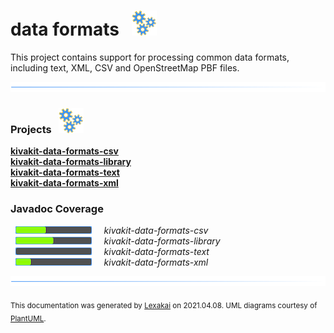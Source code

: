 # data formats &nbsp;&nbsp;![](documentation/images/gears-40.png)

This project contains support for processing common data formats, including text, XML, CSV and OpenStreetMap PBF files.

![](documentation/images/horizontal-line.png)

[//]: # (start-user-text)



[//]: # (end-user-text)

### Projects &nbsp; ![](documentation/images/gears-40.png)

[**kivakit-data-formats-csv**](csv/README.md)  
[**kivakit-data-formats-library**](library/README.md)  
[**kivakit-data-formats-text**](text/README.md)  
[**kivakit-data-formats-xml**](xml/README.md)  

### Javadoc Coverage

&nbsp;  ![](documentation/images/meter-40-12.png) &nbsp; &nbsp; *kivakit-data-formats-csv*  
&nbsp;  ![](documentation/images/meter-50-12.png) &nbsp; &nbsp; *kivakit-data-formats-library*  
&nbsp;  ![](documentation/images/meter-0-12.png) &nbsp; &nbsp; *kivakit-data-formats-text*  
&nbsp;  ![](documentation/images/meter-20-12.png) &nbsp; &nbsp; *kivakit-data-formats-xml*

[//]: # (start-user-text)



[//]: # (end-user-text)

![](documentation/images/horizontal-line.png)

  
<sub>This documentation was generated by [Lexakai](https://github.com/Telenav/lexakai) on 2021.04.08. UML diagrams courtesy
of [PlantUML](http://plantuml.com).</sub>
